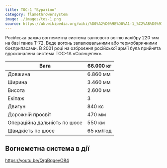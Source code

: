 ```yaml
---
title: ТОС-1 "Буратіно"
category: flamethrowersystem
image: ./images/tos-1.png
source: https://uk.wikipedia.org/wiki/%D0%A2%D0%9E%D0%A1-1_%C2%AB%D0%91%D1%83%D1%80%D0%B0%D1%82%D1%96%D0%BD%D0%BE%C2%BB
---
```


Російська важка вогнеметна система залпового вогню калібру 220-мм на базі танка Т-72. Веде вогонь запалювальними або термобаричними боєприпасами. В 2001 році на озброєння російської армії була прийнята вдосконалена система ТОС-1А «Солнцепек».

| Вага                         | 66.000 кг |
| ---------------------------- | --------- |
| Довжина                      | 6.860 мм  |
| Ширина                       | 3.460 мм  |
| Висота                       | 2.600 мм  |
| Екіпаж                       | 3         |
| Двигун                       | 840 кс    |
| Дорожній просвіт             | 470 мм    |
| Операційна дальність по шосе | 550 км    |
| Швидкість по шосе            | 65 км/год |

## Вогнеметна система в дії

https://youtu.be/QrgBqgeyO84
